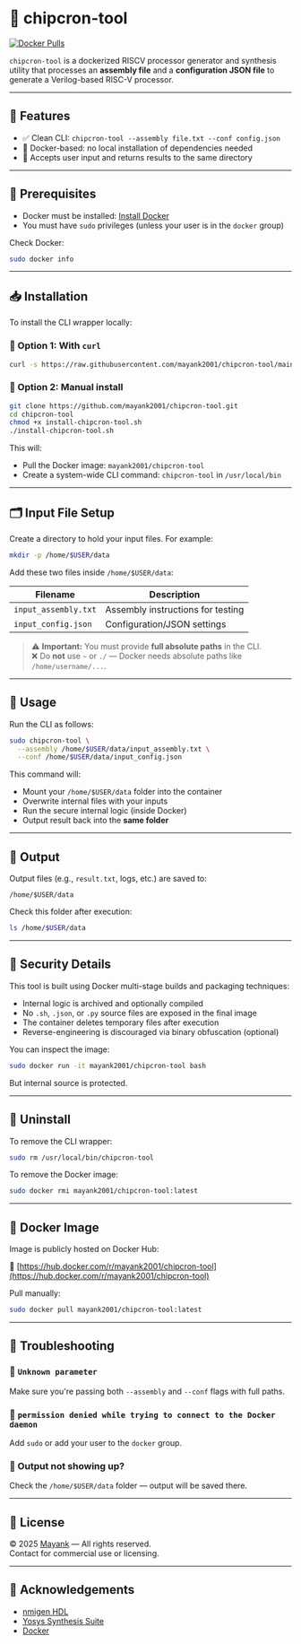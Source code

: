 # 🔧 chipcron-tool

[![Docker Pulls](https://img.shields.io/docker/pulls/mayank2001/chipcron-tool?style=flat-square)](https://hub.docker.com/r/mayank2001/chipcron-tool)

`chipcron-tool` is a dockerized RISCV processor generator and synthesis utility that processes an **assembly file** and a **configuration JSON file** to generate a Verilog-based RISC-V processor. 

---

## 🚀 Features

- ✅ Clean CLI: `chipcron-tool --assembly file.txt --conf config.json`
- 🐳 Docker-based: no local installation of dependencies needed
- 🧶 Accepts user input and returns results to the same directory

---

## 📆 Prerequisites

- Docker must be installed: [Install Docker](https://docs.docker.com/get-docker/)
- You must have `sudo` privileges (unless your user is in the `docker` group)

Check Docker:

```bash
sudo docker info
```

---

## 📥 Installation

To install the CLI wrapper locally:

### 🔧 Option 1: With `curl`

```bash
curl -s https://raw.githubusercontent.com/mayank2001/chipcron-tool/main/install-chipcron-tool.sh | bash
```

### 🔧 Option 2: Manual install

```bash
git clone https://github.com/mayank2001/chipcron-tool.git
cd chipcron-tool
chmod +x install-chipcron-tool.sh
./install-chipcron-tool.sh
```

This will:

- Pull the Docker image: `mayank2001/chipcron-tool`
- Create a system-wide CLI command: `chipcron-tool` in `/usr/local/bin`

---

## 🗂️ Input File Setup

Create a directory to hold your input files. For example:

```bash
mkdir -p /home/$USER/data
```

Add these two files inside `/home/$USER/data`:

| Filename                 | Description                             |
|--------------------------|-----------------------------------------|
| `input_assembly.txt`     | Assembly instructions for testing       |
| `input_config.json`      | Configuration/JSON settings             |

> ⚠️ **Important:** You must provide **full absolute paths** in the CLI.  
> ❌ Do **not** use `~` or `./` — Docker needs absolute paths like `/home/username/...`.

---

## 🦪 Usage

Run the CLI as follows:

```bash
sudo chipcron-tool \
  --assembly /home/$USER/data/input_assembly.txt \
  --conf /home/$USER/data/input_config.json
```

This command will:

- Mount your `/home/$USER/data` folder into the container
- Overwrite internal files with your inputs
- Run the secure internal logic (inside Docker)
- Output result back into the **same folder**

---

## 📄 Output

Output files (e.g., `result.txt`, logs, etc.) are saved to:

```
/home/$USER/data
```

Check this folder after execution:

```bash
ls /home/$USER/data
```

---

## 🔐 Security Details

This tool is built using Docker multi-stage builds and packaging techniques:

- Internal logic is archived and optionally compiled
- No `.sh`, `.json`, or `.py` source files are exposed in the final image
- The container deletes temporary files after execution
- Reverse-engineering is discouraged via binary obfuscation (optional)

You can inspect the image:
```bash
sudo docker run -it mayank2001/chipcron-tool bash
```

But internal source is protected.

---

## 🩼 Uninstall

To remove the CLI wrapper:

```bash
sudo rm /usr/local/bin/chipcron-tool
```

To remove the Docker image:

```bash
sudo docker rmi mayank2001/chipcron-tool:latest
```

---

## 🐳 Docker Image

Image is publicly hosted on Docker Hub:

🔗 [https://hub.docker.com/r/mayank2001/chipcron-tool](https://hub.docker.com/r/mayank2001/chipcron-tool)

Pull manually:

```bash
sudo docker pull mayank2001/chipcron-tool:latest
```

---

## 🦛 Troubleshooting

### 🔹 `Unknown parameter`
Make sure you're passing both `--assembly` and `--conf` flags with full paths.

### 🔹 `permission denied while trying to connect to the Docker daemon`
Add `sudo` or add your user to the `docker` group.

### 🔹 Output not showing up?
Check the `/home/$USER/data` folder — output will be saved there.

---

## 📄 License

© 2025 [Mayank](https://github.com/mayank2001) — All rights reserved.  
Contact for commercial use or licensing.

---

## 🙌 Acknowledgements

- [nmigen HDL](https://nmigen.info/nmigen/)
- [Yosys Synthesis Suite](https://yosyshq.net/yosys/)
- [Docker](https://www.docker.com)

